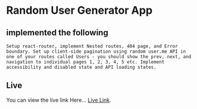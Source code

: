 # Random User Generator App


## implemented the following
    Setup react-router, implement Nested routes, 404 page, and Error boundary. Set up client-side pagination using random user.me API in one of your routes called Users - you should show the prev, next, and navigation to individual pages 1, 2, 3, 4, 5 etc. Implement accessibility and disabled state and API loading states.

## Live

You can view the live link Here... [Live Link](https://random-user-generator-app.blesyn.repl.co/).





